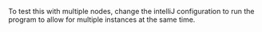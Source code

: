 To test this with multiple nodes, change the intelliJ
configuration to run the program to allow for multiple instances at the same time.

